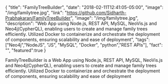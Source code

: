 {
  "title": "FamilyTreeBuilder",
  "date": "2018-02-11T12:41:05-05:00",
  "image": "/img/familytree.jpg",
  "link": "https://github.com/Sidharth-Prabhakaran/FamilyTreeBuilder",
  "image": "/img/familytree.jpg",
  "description": "Web App using Node.js, REST API, MySQL, NeoVis.js and Neo4j(CypherQL), enabling users to create and manage family trees efficiently. Utilized Docker to containerize and orchestrate the deployment of components, ensuring scalability and ease of deployment",
  "tags": ["Neo4j","NodeJS", "JS", "MySQL", "Docker", "python","REST APIs"],
  "fact": "",
  "featured":true
}

FamilyTreeBuilder is a Web App using Node.js, REST API, MySQL, NeoVis.js and Neo4j(CypherQL), enabling users to create and manage family trees efficiently. Utilized Docker to containerize and orchestrate the deployment of components, ensuring scalability and ease of deployment

